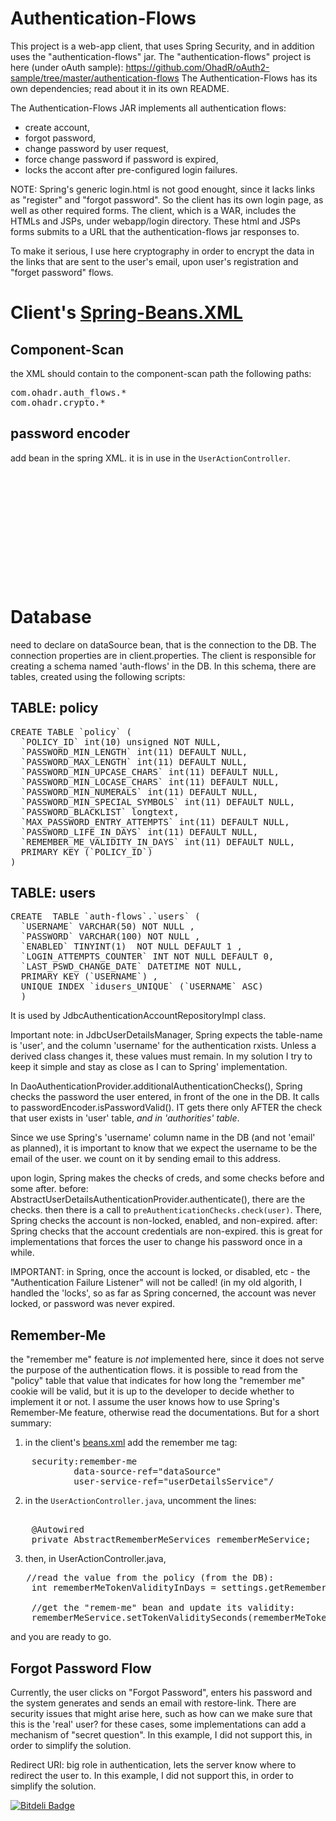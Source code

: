 Authentication-Flows
====================

This project is a web-app client, that uses Spring Security, and in addition uses the "authentication-flows" 
jar. The  "authentication-flows" project is here (under oAuth sample):
https://github.com/OhadR/oAuth2-sample/tree/master/authentication-flows
The Authentication-Flows has its own dependencies; read about it in its own README.

The Authentication-Flows JAR implements all authentication flows: 
* create account, 
* forgot password, 
* change password by user request, 
* force change password if password is expired,
* locks the accont after pre-configured login failures.

NOTE: Spring's generic login.html is not good enought, since it lacks links as "register" and "forgot password".
So the client has its own login page, as well as other required forms.
The client, which is a WAR, includes the HTMLs and JSPs, under webapp/login directory. These html and JSPs forms
submits to a URL that the authentication-flows jar responses to.

To make it serious, I use here cryptography in order to encrypt the data in the links that are sent to the user's email, 
upon user's registration and "forget password" flows.


Client's [Spring-Beans.XML](client/src/main/webapp/WEB-INF/spring-servlet.xml)
===========================
Component-Scan
--------------
the XML should contain to the component-scan path the following paths:
<pre>
com.ohadr.auth_flows.*
com.ohadr.crypto.*
</pre>

password encoder
----------------
add bean in the spring XML. it is in use in the `UserActionController`.

<pre>
	<sec:authentication-manager alias="authenticationManager">
		<sec:authentication-provider user-service-ref="userDetailsService" >
			<sec:password-encoder hash="sha-256">
				<sec:salt-source user-property="username"/>
			</sec:password-encoder>
		</sec:authentication-provider>
	</sec:authentication-manager>

	<bean id="passwordEncoder" 	class="org.springframework.security.authentication.encoding.ShaPasswordEncoder">
		<constructor-arg value="256"/>
	</bean>
</pre>


Database
========
need to declare on dataSource bean, that is the connection to the DB.
The connection properties are in client.properties.
The client is responsible for creating a schema named 'auth-flows' in the DB. In this schema, there are tables,
created using the following scripts:

TABLE: policy
------------------
<pre>
CREATE TABLE `policy` (
  `POLICY_ID` int(10) unsigned NOT NULL,
  `PASSWORD_MIN_LENGTH` int(11) DEFAULT NULL,
  `PASSWORD_MAX_LENGTH` int(11) DEFAULT NULL,
  `PASSWORD_MIN_UPCASE_CHARS` int(11) DEFAULT NULL,
  `PASSWORD_MIN_LOCASE_CHARS` int(11) DEFAULT NULL,
  `PASSWORD_MIN_NUMERALS` int(11) DEFAULT NULL,
  `PASSWORD_MIN_SPECIAL_SYMBOLS` int(11) DEFAULT NULL,
  `PASSWORD_BLACKLIST` longtext,
  `MAX_PASSWORD_ENTRY_ATTEMPTS` int(11) DEFAULT NULL,
  `PASSWORD_LIFE_IN_DAYS` int(11) DEFAULT NULL,
  `REMEMBER_ME_VALIDITY_IN_DAYS` int(11) DEFAULT NULL,
  PRIMARY KEY (`POLICY_ID`)
)
</pre>

TABLE: users
------------
<pre>
CREATE  TABLE `auth-flows`.`users` (
  `USERNAME` VARCHAR(50) NOT NULL ,
  `PASSWORD` VARCHAR(100) NOT NULL ,
  `ENABLED` TINYINT(1)  NOT NULL DEFAULT 1 ,
  `LOGIN_ATTEMPTS_COUNTER` INT NOT NULL DEFAULT 0,
  `LAST_PSWD_CHANGE_DATE` DATETIME NOT NULL, 
  PRIMARY KEY (`USERNAME`) ,
  UNIQUE INDEX `idusers_UNIQUE` (`USERNAME` ASC) 
  )
</pre>
  
It is used by JdbcAuthenticationAccountRepositoryImpl class.

Important note: in JdbcUserDetailsManager, Spring expects the table-name is 'user', and the 
column 'username' for the authentication rxists. Unless a derived class changes it, these values
must remain.
In my solution I try to keep it simple and stay as close as I can to Spring' implementation.

In DaoAuthenticationProvider.additionalAuthenticationChecks(), Spring checks the password the 
user entered, in front of the one in the DB. It calls to passwordEncoder.isPasswordValid().
IT gets there only AFTER the check that user exists in 'user' table, *and in 'authorities' table*.

Since we use Spring's 'username' column name in the DB (and not 'email' as planned), it is important to
know that we expect the username to be the email of the user. we count on it by sending email to this 
address.

upon login, Spring makes the checks of creds, and some checks before and some after.
before: AbstractUserDetailsAuthenticationProvider.authenticate(), there are the checks. then
there is a call to <code>preAuthenticationChecks.check(user)</code>. There, Spring checks the
account is non-locked, enabled, and non-expired.
after: Spring checks that the account credentials are non-expired. this is great for implementations
that forces the user to change his password once in a while.

IMPORTANT: in Spring, once the account is locked, or disabled, etc - the "Authentication Failure Listener"
will not be called! (in my old algorith, I handled the 'locks', so as far as Spring concerned, the account
was never locked, or password was never expired.


Remember-Me
-----------
the "remember me" feature is *not* implemented here, since it does not serve the purpose of the authentication
flows. it is possible to read from the "policy" table that value that indicates for how long the "remember
me" cookie will be valid, but it is up to the developer to decide whether to implement it or not.
I assume the user knows how to use Spring's Remember-Me feature, otherwise read the documentations. But for a short
summary:

1. in the client's [beans.xml](client/src/main/webapp/WEB-INF/spring-servlet.xml) add the remember me tag:
<pre>
	security:remember-me 
			data-source-ref="dataSource"
			user-service-ref="userDetailsService"/
</pre>

2. in the <code>UserActionController.java</code>, uncomment the lines:

<pre>	
	@Autowired
	private AbstractRememberMeServices rememberMeService;</pre>

3. then, in UserActionController.java, 

<pre>	//read the value from the policy (from the DB):
	int rememberMeTokenValidityInDays = settings.getRememberMeTokenValidityInDays();

	//get the "remem-me" bean and update its validity:
	rememberMeService.setTokenValiditySeconds(rememberMeTokenValidityInDays * 60 * 60 * 24);</pre>

and you are ready to go. 


Forgot Password Flow
---------------------
Currently, the user clicks on "Forgot Password", enters his password and the system generates and sends 
an email with restore-link. There are security issues that might arise here, such as how can we make sure
that this is the 'real' user? for these cases, some implementations can add a mechanism of "secret question".
In this example, I did not support this, in order to simplify the solution.

Redirect URI:
big role in authentication, lets the server know where to redirect the user to.
In this example, I did not support this, in order to simplify the solution.


[![Bitdeli Badge](https://d2weczhvl823v0.cloudfront.net/OhadR/authentication-flows/trend.png)](https://bitdeli.com/free "Bitdeli Badge")


